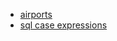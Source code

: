 <style>
@media (prefers-color-scheme: dark) {
  body {
    background-color: #242122;
    color: #efefef;
  }
  a {
    color: lightblue;
  }
  a:visited {
    color: pink;
  }
}
</style>

- [airports](./airports.html)
- [sql case expressions](./sql-case-expressions.html)

